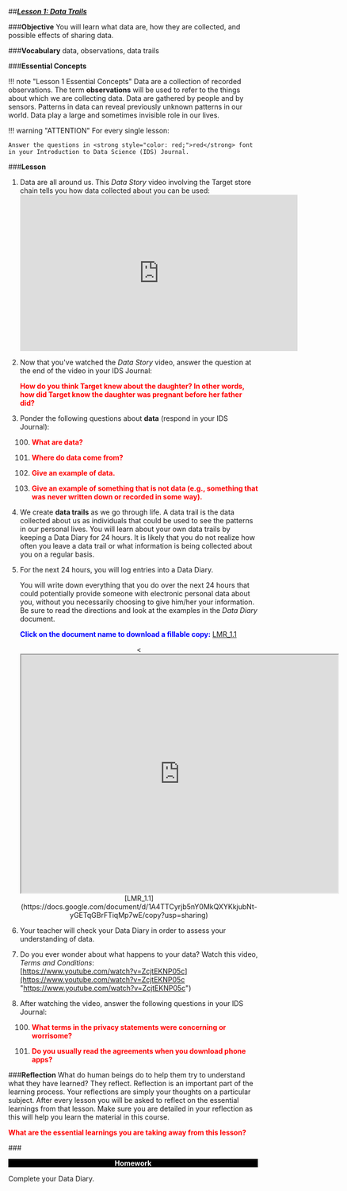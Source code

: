 ##***<u>Lesson 1: Data Trails</u>***

###**Objective**
You will learn what data are, how they are collected, and possible effects of sharing data.

###**Vocabulary**
data, observations, data trails

###**Essential Concepts**


!!! note "Lesson 1 Essential Concepts"
    Data are a collection of recorded observations. The term **observations** will be used to refer to the things about which we are collecting data. Data are gathered by people and by sensors. Patterns in data can reveal previously unknown patterns in our world. Data play a large and sometimes invisible role in our lives.

!!! warning "ATTENTION"
    For every single lesson:
    
    Answer the questions in <strong style="color: red;">red</strong> font in your Introduction to Data Science (IDS) Journal.

###**Lesson**

1. Data are all around us. This *Data Story* video involving the Target store chain tells you how data collected about you can be used:<br><iframe width="560" height="315" src="https://www.youtube.com/embed/dxuKPJnq6gk" frameborder="0" allow="accelerometer; autoplay; encrypted-media; gyroscope; picture-in-picture" allowfullscreen></iframe>


2. Now that you've watched the *Data Story* video, answer the question at the end of the video in your IDS Journal: 

    <strong style="color: red;">How do you think Target knew about the daughter? In other words, how did Target know the daughter was pregnant before her father did?</strong>

3. Ponder the following questions about **data** (respond in your IDS Journal):

    100. <strong style="color: red;">What are **data**?</strong>

    100. <strong style="color: red;">Where do data come from?</strong>

    100. <strong style="color: red;">Give an example of data.</strong>

    100. <strong style="color: red;">Give an example of something that is not data (e.g., something that was never written
    down or recorded in some way).</strong>

4. We create **data trails** as we go through life. A data trail is the data
collected about us as individuals that could be used to see the patterns in our personal lives.
You will learn about your own data trails by keeping a Data Diary for 24 hours. It is likely that you do not realize how often you leave a data trail or what information is being collected about you on a regular basis.

5. For the next 24 hours, you will log entries into a Data Diary.

    You will write down everything that you do over the next 24 hours that could potentially provide someone with electronic personal data about you, without you necessarily choosing to give him/her your information. Be sure to read the directions and look at the examples in the *Data Diary* document.
    
    <strong style="color: blue;"> Click on the document name to download a fillable copy:</strong> [LMR_1.1](https://docs.google.com/document/d/1A4TTCyrjb5nY0MkQXYKkjubNt-yGETqGBrFTiqMp7wE/copy?usp=sharing)
    <div align="center"><<iframe src="https://drive.google.com/file/d/1Qtmky4H7zmOSZWCdME_6cDLF6zaNE9Gq/preview" width="640" height="480"></iframe><br>[LMR_1.1](https://docs.google.com/document/d/1A4TTCyrjb5nY0MkQXYKkjubNt-yGETqGBrFTiqMp7wE/copy?usp=sharing)</div>

6. Your teacher will check your Data Diary in order to assess your understanding of data.

7. Do you ever wonder about what happens to your data? Watch this video, *Terms and Conditions*:<br>
    [https://www.youtube.com/watch?v=ZcjtEKNP05c](https://www.youtube.com/watch?v=ZcjtEKNP05c "https://www.youtube.com/watch?v=ZcjtEKNP05c")

8. After watching the video, answer the following questions in your IDS Journal:

    100. <strong style="color: red;">What terms in the privacy statements were concerning or worrisome?</strong>

    100. <strong style="color: red;">Do you usually read the agreements when you download phone apps?</strong>

###**Reflection**
What do human beings do to help them try to understand what they have learned? They reflect. Reflection is an important part of the learning process. Your reflections are simply your thoughts on a particular subject. After every lesson you will be asked to reflect on the essential learnings from that lesson. Make sure you are detailed in your reflection as this will help you learn the material in this course.

<strong style="color: red;">What are the essential learnings you are taking away from this lesson?</strong>



###<p style="background: black; color: white; text-align: center;">**Homework**</p>
Complete your Data Diary.
